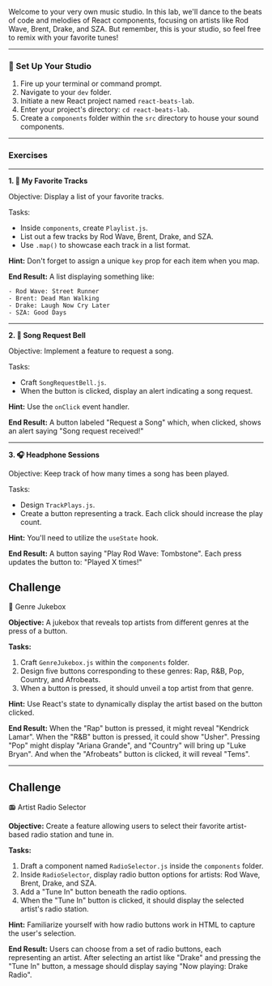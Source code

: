 Welcome to your very own music studio. In this lab, we'll dance to the beats of code and melodies of React components, focusing on artists like Rod Wave, Brent, Drake, and SZA. But remember, this is your studio, so feel free to remix with your favorite tunes!

---

### **🌌 Set Up Your Studio**

1. Fire up your terminal or command prompt.
2. Navigate to your `dev` folder.
3. Initiate a new React project named `react-beats-lab`.
4. Enter your project's directory: `cd react-beats-lab`.
5. Create a `components` folder within the `src` directory to house your sound components.

---

### **Exercises**

---

**1. 📜 My Favorite Tracks**

Objective: Display a list of your favorite tracks.

Tasks:
- Inside `components`, create `Playlist.js`.
- List out a few tracks by Rod Wave, Brent, Drake, and SZA.
- Use `.map()` to showcase each track in a list format.

**Hint:** Don't forget to assign a unique `key` prop for each item when you map.

**End Result:** A list displaying something like:

```
- Rod Wave: Street Runner
- Brent: Dead Man Walking
- Drake: Laugh Now Cry Later
- SZA: Good Days
```

---

**2. 🔔 Song Request Bell**

Objective: Implement a feature to request a song.

Tasks:
- Craft `SongRequestBell.js`.
- When the button is clicked, display an alert indicating a song request.

**Hint:** Use the `onClick` event handler.

**End Result:** A button labeled "Request a Song" which, when clicked, shows an alert saying "Song request received!"

---

**3. 🎧 Headphone Sessions**

Objective: Keep track of how many times a song has been played.

Tasks:
- Design `TrackPlays.js`.
- Create a button representing a track. Each click should increase the play count.

**Hint:** You'll need to utilize the `useState` hook.

**End Result:** A button saying "Play Rod Wave: Tombstone". Each press updates the button to: "Played X times!"




## Challenge
🎵 Genre Jukebox

**Objective:** A jukebox that reveals top artists from different genres at the press of a button.

**Tasks:**

1. Craft `GenreJukebox.js` within the `components` folder.
2. Design five buttons corresponding to these genres: Rap, R&B, Pop, Country, and Afrobeats.
3. When a button is pressed, it should unveil a top artist from that genre.
   
**Hint:** Use React's state to dynamically display the artist based on the button clicked.

**End Result:** When the "Rap" button is pressed, it might reveal "Kendrick Lamar". When the "R&B" button is pressed, it could show "Usher". Pressing "Pop" might display "Ariana Grande", and "Country" will bring up "Luke Bryan". And when the "Afrobeats" button is clicked, it will reveal "Tems".

---


## Challenge
📻 Artist Radio Selector

**Objective:** Create a feature allowing users to select their favorite artist-based radio station and tune in.

**Tasks:**

1. Draft a component named `RadioSelector.js` inside the `components` folder.
2. Inside `RadioSelector`, display radio button options for artists: Rod Wave, Brent, Drake, and SZA.
3. Add a "Tune In" button beneath the radio options.
4. When the "Tune In" button is clicked, it should display the selected artist's radio station.

**Hint:** Familiarize yourself with how radio buttons work in HTML to capture the user's selection.

**End Result:** Users can choose from a set of radio buttons, each representing an artist. After selecting an artist like "Drake" and pressing the "Tune In" button, a message should display saying "Now playing: Drake Radio".
